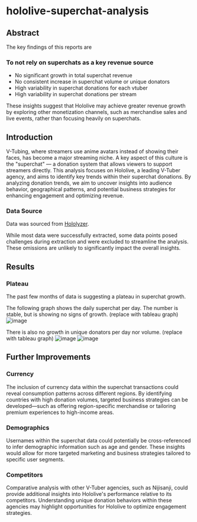 # hololive-superchat-analysis

## Abstract
The key findings of this reports are
### To not rely on superchats as a key revenue source
- No significant growth in total superchat revenue
- No consistent increase in superchat volume or unique donators
- High variability in superchat donations for each vtuber
- High variability in superchat donations per stream

These insights suggest that Hololive may achieve greater revenue growth by exploring other monetization channels, such as merchandise sales and live events, rather than focusing heavily on superchats.

## Introduction
V-Tubing, where streamers use anime avatars instead of showing their faces, has become a major streaming niche. A key aspect of this culture is the "superchat" — a donation system that allows viewers to support streamers directly. This analysis focuses on Hololive, a leading V-Tuber agency, and aims to identify key trends within their superchat donations. By analyzing donation trends, we aim to uncover insights into audience behavior, geographical patterns, and potential business strategies for enhancing engagement and optimizing revenue.

### Data Source
Data was sourced from [Hololyzer](https://www.hololyzer.net/youtube/index.html). 

While most data were successfully extracted, some data points posed challenges during extraction and were excluded to streamline the analysis. These omissions are unlikely to significantly impact the overall insights.


## Results
### Plateau
The past few months of data is suggesting a plateau in superchat growth. 

The following graph shows the daily superchat per day. The number is stable, but is showing no signs of growth.
(replace with tableau graph)
![image](https://github.com/user-attachments/assets/d895ad04-1fdd-4ce3-9087-56d02d8e1b19)

There is also no growth in unique donators per day nor volume. 
(replace with tableau graph)
![image](https://github.com/user-attachments/assets/0784d3ee-53c9-43c8-9f0b-efeb48ffd364)
![image](https://github.com/user-attachments/assets/7f208119-c027-49ba-977f-61bb98d20ac7)



## Further Improvements
### Currency
The inclusion of currency data within the superchat transactions could reveal consumption patterns across different regions. By identifying countries with high donation volumes, targeted business strategies can be developed—such as offering region-specific merchandise or tailoring premium experiences to high-income areas.

### Demographics
Usernames within the superchat data could potentially be cross-referenced to infer demographic information such as age and gender. These insights would allow for more targeted marketing and business strategies tailored to specific user segments.

### Competitors
Comparative analysis with other V-Tuber agencies, such as Nijisanji, could provide additional insights into Hololive's performance relative to its competitors. Understanding unique donation behaviors within these agencies may highlight opportunities for Hololive to optimize engagement strategies.

